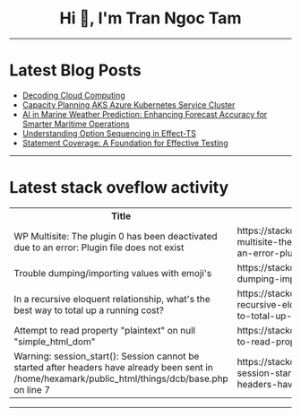 <h1 align="center">Hi 👋, I'm Tran Ngoc Tam</h1>

---

# Latest Blog Posts 
<!-- BLOG-POST-LIST:START -->
- [Decoding Cloud Computing](https://dev.to/sab93/decoding-cloud-computing-5cl9)
- [Capacity Planning AKS Azure Kubernetes Service Cluster](https://dev.to/sreeni5018/capacity-planning-aks-azure-kubernetes-service-cluster-5552)
- [AI in Marine Weather Prediction: Enhancing Forecast Accuracy for Smarter Maritime Operations](https://dev.to/navinder/ai-in-marine-weather-prediction-enhancing-forecast-accuracy-forsmarter-maritime-operations-ai2)
- [Understanding Option Sequencing in Effect-TS](https://dev.to/almaclaine/understanding-option-sequencing-in-effect-ts-22g7)
- [Statement Coverage: A Foundation for Effective Testing](https://dev.to/keploy/statement-coverage-a-foundation-for-effective-testing-27e2)
<!-- BLOG-POST-LIST:END -->

---

# Latest stack oveflow activity
<table>
  <tr><th>Title</th><th>Link</th></tr>
  <!-- STACKOVERFLOW:START --><tr><td>WP Multisite: The plugin 0 has been deactivated due to an error: Plugin file does not exist</td><td>https://stackoverflow.com/questions/78924655/wp-multisite-the-plugin-0-has-been-deactivated-due-to-an-error-plugin-file-doe</td></tr><tr><td>Trouble dumping/importing values with emoji&#39;s</td><td>https://stackoverflow.com/questions/78924652/trouble-dumping-importing-values-with-emojis</td></tr><tr><td>In a recursive eloquent relationship, what&#39;s the best way to total up a running cost?</td><td>https://stackoverflow.com/questions/78924627/in-a-recursive-eloquent-relationship-whats-the-best-way-to-total-up-a-running</td></tr><tr><td>Attempt to read property &quot;plaintext&quot; on null &quot;simple_html_dom&quot;</td><td>https://stackoverflow.com/questions/78924453/attempt-to-read-property-plaintext-on-null-simple-html-dom</td></tr><tr><td>Warning: session_start&lpar;&rpar;: Session cannot be started after headers have already been sent in /home/hexamark/public_html/things/dcb/base.php on line 7</td><td>https://stackoverflow.com/questions/78924448/warning-session-start-session-cannot-be-started-after-headers-have-already-b</td></tr><!-- STACKOVERFLOW:END -->
</table>

---



